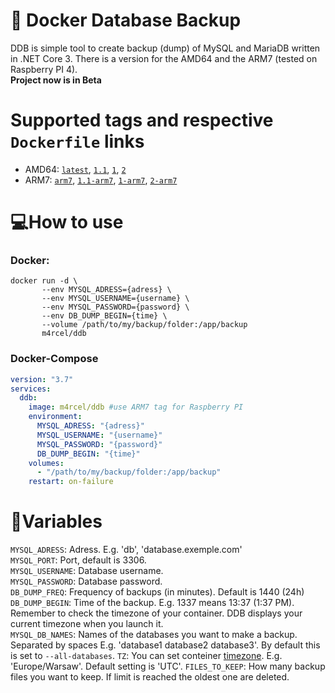 # 🐳 Docker Database Backup
DDB is simple tool to create backup (dump) of MySQL and MariaDB written in .NET Core 3. There is a version for the AMD64 and the ARM7 (tested on Raspberry PI 4).<br>
**Project now is in Beta**

# Supported tags and respective `Dockerfile` links
* AMD64: [`latest`](https://github.com/m4rcelpl/ddb/blob/master/Dockerfile), [`1.1`](https://github.com/m4rcelpl/ddb/blob/master/Dockerfile), [`1`](https://github.com/m4rcelpl/ddb/blob/master/Dockerfile), [`2`](https://github.com/m4rcelpl/ddb/blob/master/Dockerfile)<br>
* ARM7: [`arm7`](https://github.com/m4rcelpl/ddb/blob/master/Dockerfile.arm), [`1.1-arm7`](https://github.com/m4rcelpl/ddb/blob/master/Dockerfile.arm), [`1-arm7`](https://github.com/m4rcelpl/ddb/blob/master/Dockerfile.arm), [`2-arm7`](https://github.com/m4rcelpl/ddb/blob/master/Dockerfile.arm)

# 💻How to use
### Docker:<br>
```
docker run -d \
       --env MYSQL_ADRESS={adress} \
       --env MYSQL_USERNAME={username} \
       --env MYSQL_PASSWORD={password} \
       --env DB_DUMP_BEGIN={time} \
       --volume /path/to/my/backup/folder:/app/backup
       m4rcel/ddb
```
       

### Docker-Compose
```yml
version: "3.7"
services:
  ddb:
    image: m4rcel/ddb #use ARM7 tag for Raspberry PI
    environment:
      MYSQL_ADRESS: "{adress}"
      MYSQL_USERNAME: "{username}"
      MYSQL_PASSWORD: "{password}"
      DB_DUMP_BEGIN: "{time}"
    volumes:
      - "/path/to/my/backup/folder:/app/backup"
    restart: on-failure
```

# 🔌Variables

`MYSQL_ADRESS`: Adress. E.g. 'db', 'database.exemple.com'<br>
`MYSQL_PORT`: Port, default is 3306.<br>
`MYSQL_USERNAME`: Database username.<br>
`MYSQL_PASSWORD`: Database password.<br>
`DB_DUMP_FREQ`: Frequency of backups (in minutes). Default is 1440 (24h) <br>
`DB_DUMP_BEGIN`: Time of the backup. E.g. 1337 means 13:37 (1:37 PM). Remember to check the timezone of your container. DDB displays your current timezone when you launch it.<br>
`MYSQL_DB_NAMES`: Names of the databases you want to make a backup. Separated by spaces E.g. 'database1 database2 database3'. By default this is set to `--all-databases`.
`TZ`: You can set conteiner [timezone](https://en.wikipedia.org/wiki/List_of_tz_database_time_zones). E.g. 'Europe/Warsaw'. Default setting is 'UTC'.
`FILES_TO_KEEP`: How many backup files you want to keep. If limit is reached the oldest one are deleted.
